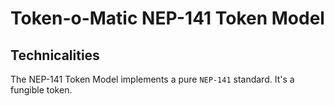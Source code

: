 # Token-o-Matic NEP-141 Token Model

## Technicalities

The NEP-141 Token Model implements a pure `NEP-141` standard. It's a fungible token.
